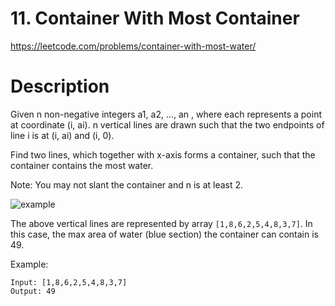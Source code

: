 # 11. Container With Most Container

https://leetcode.com/problems/container-with-most-water/

# Description

Given n non-negative integers a1, a2, ..., an , where each represents a point at 
coordinate (i, ai). n vertical lines are drawn such that the two endpoints of line 
i is at (i, ai) and (i, 0). 

Find two lines, which together with x-axis forms a 
container, such that the container contains the most water.

Note: You may not slant the container and n is at least 2.

![example](https://s3-lc-upload.s3.amazonaws.com/uploads/2018/07/17/question_11.jpg)

The above vertical lines are represented by array `[1,8,6,2,5,4,8,3,7]`. 
In this case, the max area of water (blue section) the container can contain is 49.

Example:
```
Input: [1,8,6,2,5,4,8,3,7]
Output: 49
```
